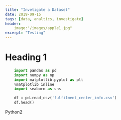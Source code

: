 ```yaml
---
title: "Invetigate a Dataset"
date: 2019-09-15
tags: [data, analtics, investigate]
header:
    image:'/images/apple1.jpg"
excerpt: "Testing"
---
```


# Heading 1
```python
    import pandas as pd
    import numpy as np
    import matplotlib.pyplot as plt
    %matplotlib inline
    import seaborn as sns

    df = pd.read_csv('fulfilment_center_info.csv')
    df.head()
```

Python2
```python
